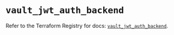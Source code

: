 # `vault_jwt_auth_backend`

Refer to the Terraform Registry for docs: [`vault_jwt_auth_backend`](https://registry.terraform.io/providers/hashicorp/vault/4.5.0/docs/resources/jwt_auth_backend).
